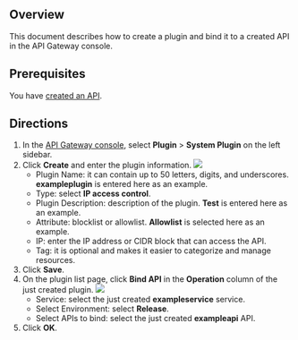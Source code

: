 ## Overview

This document describes how to create a plugin and bind it to a created API in the API Gateway console.

## Prerequisites

You have [created an API](https://intl.cloud.tencent.com/document/product/628/44318).

## Directions

1. In the [API Gateway console](https://console.cloud.tencent.com/apigateway), select **Plugin** > **System Plugin** on the left sidebar.
2. Click **Create** and enter the plugin information.
   ![](https://qcloudimg.tencent-cloud.cn/raw/6c92c031f1a203e3349f194851261413.png)
   - Plugin Name: it can contain up to 50 letters, digits, and underscores. **exampleplugin** is entered here as an example.
   - Type: select **IP access control**.
   - Plugin Description: description of the plugin. **Test** is entered here as an example.
   - Attribute: blocklist or allowlist. **Allowlist** is selected here as an example.
   - IP: enter the IP address or CIDR block that can access the API.
   - Tag: it is optional and makes it easier to categorize and manage resources.
3. Click **Save**.
4. On the plugin list page, click **Bind API** in the **Operation** column of the just created plugin.
	 ![](https://qcloudimg.tencent-cloud.cn/raw/47e97a4e1c6e4ede0739a3140733f508.png)
   - Service: select the just created **exampleservice** service.
   - Select Environment: select **Release**.
   - Select APIs to bind: select the just created **exampleapi** API.
5. Click **OK**.

